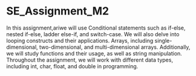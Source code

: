 # SE_Assignment_M2
In this assignment,ariwe will use Conditional statements such as if-else, nested if-else, ladder else-if, and switch-case. We will also delve into looping constructs and their applications. Arrays, including single-dimensional, two-dimensional, and multi-dimensional arrays. Additionally, we will study functions and their usage, as well as string manipulation. Throughout the assignment, we will work with different data types, including int, char, float, and double in programming.
